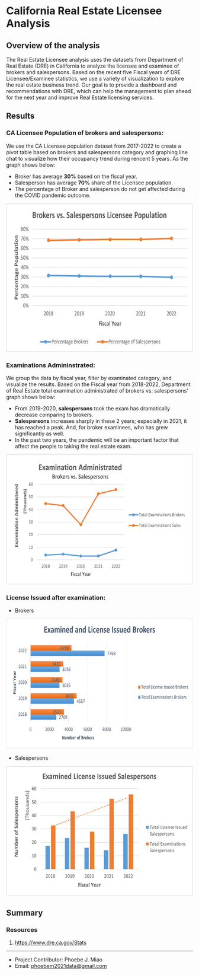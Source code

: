 # California Real Estate Licensee Analysis

## Overview of the analysis
The Real Estate Licensee analysis uses the datasets from Department of Real Estate (DRE) in California to analyze the licensee and examinee of brokers and salespersons. Based on the recent five Fiscal years of DRE Licensee/Examinee statistics, we use a variety of visualization to explore the real estate business trend. Our goal is to provide a dashboard and recommendations with DRE, which can help the management to plan ahead for the next year and improve Real Estate licensing services.

## Results
### CA Licensee Population of brokers and salespersons: 
We use the CA Licensee population dataset from 2017-2022 to create a pivot table based on brokers and salespersons category and graphing line chat to visualize how their occupancy trend during rencent 5 years. As the graph shows below:

  - Broker has average **30%** based on the fiscal year. 
  - Salesperson has average **70%** share of the Licensee population.
  - The percentage of Broker and salesperson do not get affected during the COVID pandemic outcome.
 
<p align=center>
  <img src= 'Resources/images/Percentage_pop.png' width=650 height=400> </p>
  
### Examinations Admininstrated: 
We group the data by fiscal year, filter by examinated category, and visualize the results. Based on the Fiscal year from 2018-2022, Department of Real Estate total examination administrated of brokers vs. salespersons' graph shows below:

  - From 2019-2020, **salespersons** took the exam has dramatically decrease comparing to brokers.
  - **Salespersons** increases sharply in these 2 years; especially in 2021, it has reached a peak. And, for broker examinees, who has grew significantly as well.
  - In the past two years, the pandemic will be an important factor that affect the people to taking the real estate exam.  
<p align=center>
  <img src='Resources/images/Exam_admin.png' width=650 height=350> </p>
  
  
### License Issued after examination:
   - Brokers 

<p align=center>
  <img src='Resources/images/Exam_license_broker.png' width=650 height=350> </p>
  
   - Salespersons 

   
   
<p align=center>
  <img src='Resources/images/Exam_license_sales.png' width=650 height=350> </p>




## Summary


### Resources
1. https://www.dre.ca.gov/Stats

_______________________________________________________________________________________________________________________________________________________________

- Project Contributor: Phoebe J. Miao
- Email: phoebem2021data@gmail.com
